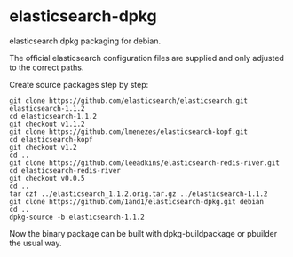 elasticsearch-dpkg
==================

elasticsearch dpkg packaging for debian.

The official elasticsearch configuration files are supplied and only adjusted to the correct paths.

Create source packages step by step:

```
git clone https://github.com/elasticsearch/elasticsearch.git elasticsearch-1.1.2
cd elasticsearch-1.1.2
git checkout v1.1.2
git clone https://github.com/lmenezes/elasticsearch-kopf.git
cd elasticsearch-kopf
git checkout v1.2
cd ..
git clone https://github.com/leeadkins/elasticsearch-redis-river.git
cd elasticsearch-redis-river
git checkout v0.0.5
cd ..
tar czf ../elasticsearch_1.1.2.orig.tar.gz ../elasticsearch-1.1.2
git clone https://github.com/1and1/elasticsearch-dpkg.git debian
cd ..
dpkg-source -b elasticsearch-1.1.2
```

Now the binary package can be built with dpkg-buildpackage or pbuilder the usual way.

